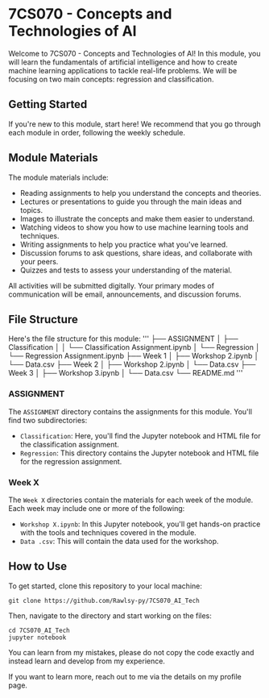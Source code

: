 # 7CS070 - Concepts and Technologies of AI

Welcome to 7CS070 - Concepts and Technologies of AI! In this module, you will learn the fundamentals of artificial intelligence and how to create machine learning applications to tackle real-life problems. We will be focusing on two main concepts: regression and classification.

## Getting Started

If you're new to this module, start here! We recommend that you go through each module in order, following the weekly schedule.

## Module Materials

The module materials include:

- Reading assignments to help you understand the concepts and theories.
- Lectures or presentations to guide you through the main ideas and topics.
- Images to illustrate the concepts and make them easier to understand.
- Watching videos to show you how to use machine learning tools and techniques.
- Writing assignments to help you practice what you've learned.
- Discussion forums to ask questions, share ideas, and collaborate with your peers.
- Quizzes and tests to assess your understanding of the material.

All activities will be submitted digitally. Your primary modes of communication will be email, announcements, and discussion forums.

## File Structure

Here's the file structure for this module:
'''
├── ASSIGNMENT
│   ├── Classification
│   │   └── Classification Assignment.ipynb
│   └── Regression
│       └── Regression Assignment.ipynb
├── Week 1
│   ├── Workshop 2.ipynb
│   └── Data.csv
├── Week 2
│   ├── Workshop 2.ipynb
│   └── Data.csv
├── Week 3
│   ├── Workshop 3.ipynb
│   └── Data.csv
└── README.md
'''

### ASSIGNMENT

The `ASSIGNMENT` directory contains the assignments for this module. You'll find two subdirectories:

- `Classification`: Here, you'll find the Jupyter notebook and HTML file for the classification assignment.
- `Regression`: This directory contains the Jupyter notebook and HTML file for the regression assignment.

### Week X

The `Week X` directories contain the materials for each week of the module. Each week may include one or more of the following:

- `Workshop X.ipynb`: In this Jupyter notebook, you'll get hands-on practice with the tools and techniques covered in the module.
- `Data .csv`: This will contain the data used for the workshop.

## How to Use

To get started, clone this repository to your local machine:
```shell
git clone https://github.com/Rawlsy-py/7CS070_AI_Tech
```

Then, navigate to the directory and start working on the files:

```shell
cd 7CS070_AI_Tech
jupyter notebook
```

You can learn from my mistakes, please do not copy the code exactly and instead learn and develop from my experience.

If you want to learn more, reach out to me via the details on my profile page.